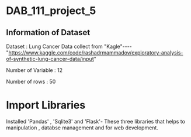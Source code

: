 # DAB_111_project_5

## Information of Dataset

Dataset : Lung Cancer
Data collect from "Kagle"----"https://www.kaggle.com/code/rashadrmammadov/exploratory-analysis-of-synthetic-lung-cancer-data/input"

Number of Variable : 12

Number of rows : 50


# Import Libraries

Installed 'Pandas' , 'Sqlite3' and 'Flask'- These three libraries that helps to manipulation , databse management and for web development.

